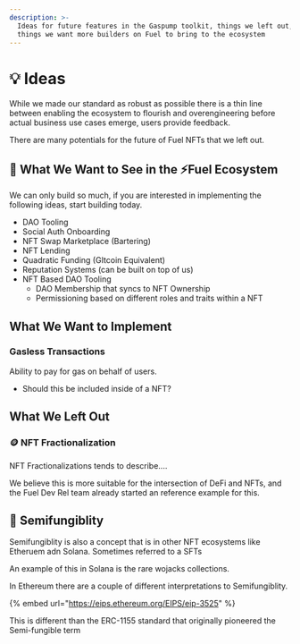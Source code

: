 ```yaml
---
description: >-
  Ideas for future features in the Gaspump toolkit, things we left out, and
  things we want more builders on Fuel to bring to the ecosystem
---
```


# 💡 Ideas

While we made our standard as robust as possible there is a thin line between enabling the ecosystem to flourish and overengineering before actual business use cases emerge, users provide feedback.

There are many potentials for the future of Fuel NFTs that we left out.

## :pray: What We Want to See in the ⚡️Fuel Ecosystem

We can only build so much, if you are interested in implementing the following ideas, start building today.

* DAO Tooling
* Social Auth Onboarding
* NFT Swap Marketplace (Bartering)
* NFT Lending
* Quadratic Funding (GItcoin Equivalent)
* Reputation Systems (can be built on top of us)
* NFT Based DAO Tooling
  * DAO Membership that syncs to NFT Ownership
  * Permissioning based on different roles and traits within a NFT

## What We Want to Implement

### Gasless Transactions

Ability to pay for gas on behalf of users.

* Should this be included inside of a NFT?&#x20;

## What We Left Out

### :coin: NFT Fractionalization

NFT Fractionalizations tends to describe....

We believe this is more suitable for the intersection of DeFi and NFTs, and the Fuel Dev Rel team already started an reference example for this.&#x20;



## 🍄 Semifungiblity

Semifungiblity is also a concept that is in other NFT ecosystems like Etheruem adn Solana.  Sometimes referred to a SFTs

An example of this in Solana is the rare wojacks collections.&#x20;

In Ethereum there are a couple of different interpretations to Semifungiblity.

{% embed url="https://eips.ethereum.org/EIPS/eip-3525" %}

This is different than the ERC-1155 standard that originally pioneered the Semi-fungible term

